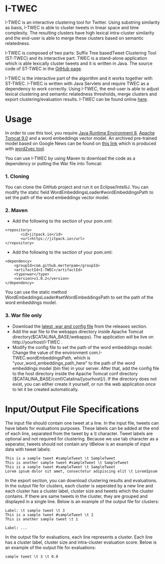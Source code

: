 # I-TWEC

I-TWEC is an interactive clustering tool for Twitter. Using substring similarity as basis, I-TWEC is able to cluster tweets in linear space and time complexity. The resulting clusters have high lexical intra-cluster similarity and the end-user is able to merge these clusters based on semantic relatedness.

I-TWEC is composed of two parts: Suffix Tree basedTweet Clustering Tool (ST-TWEC) and its interactive part. TWEC is a stand-alone application which is able lexically cluster tweets and it is written in Java. The source code of ST-TWEC in the [GitHub page](https://github.com/merterpam/ST-TWEC).

I-TWEC is the interactive part of the algorithm and it works together with ST-TWEC. I-TWEC is written with Java Servlets and require TWEC as a dependency to work correctly. Using I-TWEC, the end-user is able to adjust lexical clustering and semantic relatedness thresholds, merge clusters and export clustering/evaluation results. I-TWEC can be found online [here](http://sky.sabanciuniv.edu:8080/I-TWEC/).

# Usage

In order to use this tool, you require [Java Runtime Environment 8](http://www.oracle.com/technetwork/java/javase), [Apache Tomcat 9.0](https://tomcat.apache.org) and a word embeddings vector model. An archived pre-trained model based on Google News can be found on [this link](https://drive.google.com/file/d/0B7XkCwpI5KDYNlNUTTlSS21pQmM/edit?usp=sharing) which is produced with [word2vec tool]( https://code.google.com/archive/p/word2vec/). 

You can use I-TWEC by using Maven to download the code as a dependency or putting the War file into Tomcat:

### 1. Cloning

You can clone the GitHub project and run it on Eclipse/IntelliJ. You can modify the static field WordEmbeddingsLoader#wordEmbeddingsPath to set the path of the word embeddings vector model.

### 2. Maven

  * Add the following to the <repositories> section of your pom.xml:

```
<repository>
       <id>jitpack.io</id>
       <url>https://jitpack.io</url>
</repository>
```

  * Add the following to the <dependencies> section of your pom.xml:

```
<dependency>
	<groupId>com.github.merterpam</groupId>
	<artifactId>I-TWEC</artifactId>
	<type>war</type>
	<version>v1.0.2</version>
</dependency>
```

You can use the static method WordEmbeddingsLoader#setWordEmbeddingsPath to set the path of the word embeddings model.

### 3. War file only

  * Download the [latest .war and config file](https://github.com/merterpam/I-TWEC/releases) from the releases section.
  * Add the war file to the webapps directory inside Apache Tomcat directory($CATALINA_BASE/webapps). The application will be live on http://yourhost/I-TWEC . 
  * Modify the config file to set the path of the word embeddings model: Change the value of the environment com.I-TWEC.wordEmbeddingsPath, which is "your_word_embeddings_path_here" to the path of the word embeddings model (bin file) in your server. After that, add the config file to the host directory inside the Apache Tomcat conf directory ($CATALINA_BASE/conf/Catalina/[yourhost]/). If the directory does not exist, you can either create it yourself, or run the web application once to let it be created automatically.
  
# Input/Output File Specifications

The input file should contain one tweet at a line. In the input file, tweets can have labels for evaluations purposes. These labels can be added at the end of each line, separated from the tweet by a \t character. Tweet labels are optional and not required for clustering. Because we use tab character as a seperator, tweets should not contain any \tBelow is an example of input data with tweet labels:

```
This is a sample tweet #sampleTweet \t SampleTweet
This is another sample tweet #sampleTweet \t SampleTweet 
This is a sample tweet #sampleTweet \t SampleTweet
Lorem ipsum dolor sit amet, consectetur adipiscing elit \t LoremIpsum
```

In the export section, you can download clustering results and evaluations. In the output file for clusters, each cluster is seperated by a new line and each cluster has a cluster label, cluster size and tweets which the cluster contains. If there are same tweets in the cluster, they are grouped and displayed in a single line. Below is an example of the output file for clusters:

```
Label: \t sample tweet \t 3
This is a sample tweet #sampleTweet \t 2
This is another sample tweet \t 1

Label: ...
```

In the output file for evaluations, each line represents a cluster. Each line has a cluster label, cluster size and intra-cluster evaluation score. Below is an example of the output file for evaluations:

```
sample tweet \t 3 \t 0.8
```

